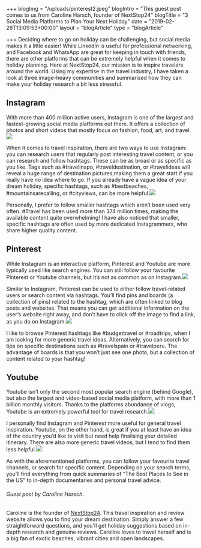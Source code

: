 +++
blogImg = "/uploads/pinterest2.jpeg"
blogIntro = "This guest post comes to us from Caroline Harsch, founder of NextStop24"
blogTitle = "3 Social Media Platforms to Plan Your Next Holiday"
date = "2019-02-28T13:09:53+00:00"
layout = "blogArticle"
type = "blogArticle"

+++
Deciding where to go on holiday can be challenging, but social media makes it a little easier! While LinkedIn is useful for professional networking, and Facebook and WhatsApp are great for keeping in touch with friends, there are other platforms that can be extremely helpful when it comes to holiday planning. Here at NextStop24, our mission is to inspire travelers around the world. Using my expertise in the travel industry, I have taken a look at three image-heavy communities and summarised how they can make your holiday research a bit less stressful.

## Instagram

With more than 400 million active users, Instagram is one of the largest and fastest-growing social media platforms out there. It offers a collection of photos and short videos that mostly focus on fashion, food, art, and travel.![](/uploads/instagram1.jpeg)

When it comes to travel inspiration, there are two ways to use Instagram: you can research users that regularly post interesting travel content, or you can research and follow hashtags. These can be as broad or as specific as you like. Tags such as #travelinspo, #traveldestination, or #travelideas will reveal a huge range of destination pictures,making them a great start if you really have no idea where to go. If you already have a vague idea of your dream holiday, specific hashtags, such as #bestbeaches, #mountainsarecalling, or #cityviews, can be more helpful.![](/uploads/Instagram2.jpeg)

Personally, I prefer to follow smaller hashtags which aren’t been used very often. #Travel has been used more than 374 million times, making the available content quite overwhelming! I have also noticed that smaller, specific hashtags are often used by more dedicated Instagrammers, who share higher quality content.

## Pinterest

While Instagram is an interactive platform, Pinterest and Youtube are more typically used like search engines. You can still follow your favourite Pinterest or Youtube channels, but it’s not as common as on Instagram.![](/uploads/pinterest1.jpeg)

Similar to Instagram, Pinterest can be used to either follow travel-related users or search content via hashtags. You’ll find pins and boards (a collection of pins) related to the hashtag, which are often linked to blog posts and websites. That means you can get additional information on the user’s website right away, and don’t have to click off the image to find a link, as you do on Instagram.![](/uploads/pinterest2.jpeg)

I like to browse Pinterest hashtags like #budgettravel or #roadtrips, when I am looking for more generic travel ideas. Alternatively, you can search for tips on specific destinations such as #travelspain or #travelperu. The advantage of boards is that you won’t just see one photo, but a collection of content related to your hashtag!

## **Youtube**

Youtube isn’t only the second most popular search engine (behind Google), but also the largest and video-based social media platform, with more than 1 billion monthly visitors. Thanks to the platforms abundance of vlogs, Youtube is an extremely powerful tool for travel research.![](/uploads/youtube1.jpg)

I personally find Instagram and Pinterest more useful for general travel inspiration. Youtube, on the other hand, is great if you at least have an idea of the country you’d like to visit but need help finalising your detailed itinerary. There are also more generic travel videos, but I tend to find them less helpful.![](/uploads/youtube2.jpeg)

As with the aforementioned platforms, you can follow your favourite travel channels, or search for specific content. Depending on your search terms, you’ll find everything from quick summaries of “The Best Places to See in the US” to in-depth documentaries and personal travel advice.

###### Guest post by Caroline Harsch.

Caroline is the founder of [NextStop24](https://nextstop24.com). This travel inspiration and review website allows you to find your dream destination. Simply answer a few straightforward questions, and you'll get holiday suggestions based on in-depth research and genuine reviews. Caroline loves to travel herself and is a big fan of exotic beaches, vibrant cities and open landscapes.